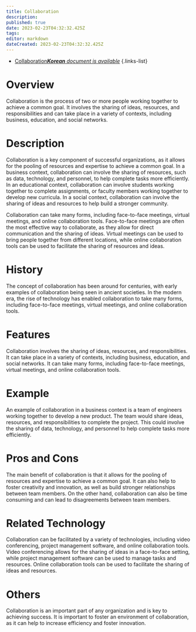 ```yaml
---
title: Collaboration
description: 
published: true
date: 2023-02-23T04:32:32.425Z
tags: 
editor: markdown
dateCreated: 2023-02-23T04:32:32.425Z
---
```


- [Collaboration***Korean** document is available*](/ko/Knowledge-base/Dictionary/collaboration)
{.links-list}


# Overview
Collaboration is the process of two or more people working together to achieve a common goal. It involves the sharing of ideas, resources, and responsibilities and can take place in a variety of contexts, including business, education, and social networks.

# Description
Collaboration is a key component of successful organizations, as it allows for the pooling of resources and expertise to achieve a common goal. In a business context, collaboration can involve the sharing of resources, such as data, technology, and personnel, to help complete tasks more efficiently. In an educational context, collaboration can involve students working together to complete assignments, or faculty members working together to develop new curricula. In a social context, collaboration can involve the sharing of ideas and resources to help build a stronger community.

Collaboration can take many forms, including face-to-face meetings, virtual meetings, and online collaboration tools. Face-to-face meetings are often the most effective way to collaborate, as they allow for direct communication and the sharing of ideas. Virtual meetings can be used to bring people together from different locations, while online collaboration tools can be used to facilitate the sharing of resources and ideas.

# History
The concept of collaboration has been around for centuries, with early examples of collaboration being seen in ancient societies. In the modern era, the rise of technology has enabled collaboration to take many forms, including face-to-face meetings, virtual meetings, and online collaboration tools.

# Features
Collaboration involves the sharing of ideas, resources, and responsibilities. It can take place in a variety of contexts, including business, education, and social networks. It can take many forms, including face-to-face meetings, virtual meetings, and online collaboration tools.

# Example
An example of collaboration in a business context is a team of engineers working together to develop a new product. The team would share ideas, resources, and responsibilities to complete the project. This could involve the sharing of data, technology, and personnel to help complete tasks more efficiently.

# Pros and Cons
The main benefit of collaboration is that it allows for the pooling of resources and expertise to achieve a common goal. It can also help to foster creativity and innovation, as well as build stronger relationships between team members. On the other hand, collaboration can also be time consuming and can lead to disagreements between team members.

# Related Technology
Collaboration can be facilitated by a variety of technologies, including video conferencing, project management software, and online collaboration tools. Video conferencing allows for the sharing of ideas in a face-to-face setting, while project management software can be used to manage tasks and resources. Online collaboration tools can be used to facilitate the sharing of ideas and resources.

# Others
Collaboration is an important part of any organization and is key to achieving success. It is important to foster an environment of collaboration, as it can help to increase efficiency and foster innovation.
